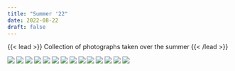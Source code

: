 ```yaml
---
title: "Summer '22"
date: 2022-08-22
draft: false
---
```


{{< lead >}}
Collection of photographs taken over the summer
{{< /lead >}}

![](IMG_20220828_201704.jpg)
![](IMG_20220812_224938.jpg)
![](IMG_20220806_175850.jpg)
![](IMG_20220826_235339.jpg)
![](IMG_20220710_174357.jpg)
![](IMG_20220710_211716.jpg)
![](IMG_20220714_200941.jpg)
![](IMG_20220715_182236.jpg)
![](IMG_20220725_221745.jpg)
![](IMG_20220730_004922.jpg)
![](IMG_20220730_163356.jpg)
![](IMG_20220730_212708.jpg)
![](IMG_20220818_200000.jpg)
![](IMG_20220819_193716.jpg)
